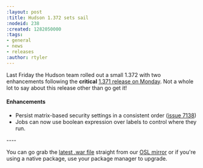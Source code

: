 ```yaml
---
:layout: post
:title: Hudson 1.372 sets sail
:nodeid: 238
:created: 1282050000
:tags:
- general
- news
- releases
:author: rtyler
---
```

Last Friday the Hudson team rolled out a small 1.372 with two enhancements following the **critical** [1.371 release on Monday](https://jenkins.io/blog/2010/08/10/big-security-fix-hudson-1-371-released/). Not a whole lot to say about this release other than go get it!

#### Enhancements

<ul class=image> 
  <li class=rfe> 
    Persist matrix-based security settings in a consistent order
    (<a href="https://issues.jenkins.io/browse/JENKINS-7138">issue 7138</a>)
  </li>
  <li class='major rfe'> 
    Jobs can now use boolean expression over labels to control where they run.
  </li>
</ul>
<!--break-->
----

You can go grab the [latest .war file](https://ftp.osuosl.org/pub/hudson/war/1.372/hudson.war) straight from our [OSL mirror](https://www.osuosl.org) or if you're using a native package, use your package manager to upgrade.
